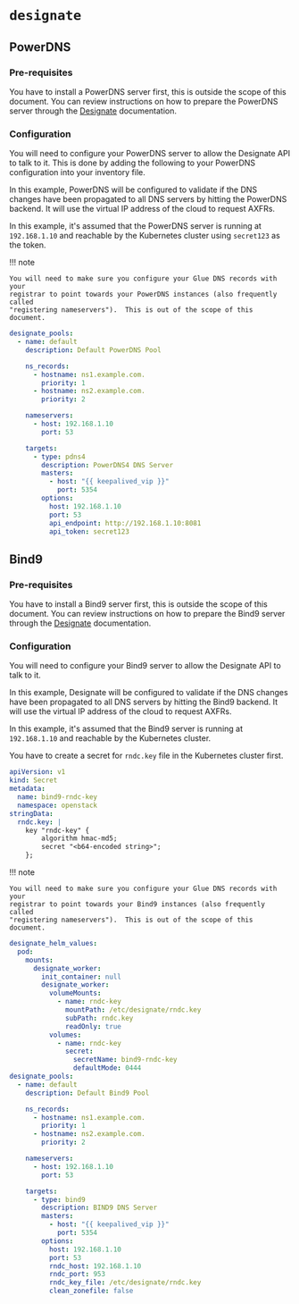 # `designate`

## PowerDNS

### Pre-requisites

You have to install a PowerDNS server first, this is outside the scope of this
document.  You can review instructions on how to prepare the PowerDNS server
through the [Designate](https://docs.openstack.org/designate/latest/admin/backends/pdns4.html)
documentation.

### Configuration

You will need to configure your PowerDNS server to allow the Designate API to
talk to it.  This is done by adding the following to your PowerDNS configuration
into your inventory file.

In this example, PowerDNS will be configured to validate if the DNS changes have
been propagated to all DNS servers by hitting the PowerDNS backend.  It will
use the virtual IP address of the cloud to request AXFRs.

In this example, it's assumed that the PowerDNS server is running at `192.168.1.10`
and reachable by the Kubernetes cluster using `secret123` as the token.

!!! note

    You will need to make sure you configure your Glue DNS records with your
    registrar to point towards your PowerDNS instances (also frequently called
    "registering nameservers").  This is out of the scope of this document.

```yaml
designate_pools:
  - name: default
    description: Default PowerDNS Pool

    ns_records:
      - hostname: ns1.example.com.
        priority: 1
      - hostname: ns2.example.com.
        priority: 2

    nameservers:
      - host: 192.168.1.10
        port: 53

    targets:
      - type: pdns4
        description: PowerDNS4 DNS Server
        masters:
          - host: "{{ keepalived_vip }}"
            port: 5354
        options:
          host: 192.168.1.10
          port: 53
          api_endpoint: http://192.168.1.10:8081
          api_token: secret123
```

## Bind9

### Pre-requisites

You have to install a Bind9 server first, this is outside the scope of this
document.  You can review instructions on how to prepare the Bind9 server
through the [Designate](https://docs.openstack.org/designate/latest/admin/backends/bind9.html)
documentation.

### Configuration

You will need to configure your Bind9 server to allow the Designate API to
talk to it. 

In this example, Designate will be configured to validate if the DNS changes have
been propagated to all DNS servers by hitting the Bind9 backend.  It will
use the virtual IP address of the cloud to request AXFRs.

In this example, it's assumed that the Bind9 server is running at `192.168.1.10`
and reachable by the Kubernetes cluster.

You have to create a secret for `rndc.key` file in the Kubernetes cluster first.
```yaml
apiVersion: v1
kind: Secret
metadata:
  name: bind9-rndc-key
  namespace: openstack
stringData:
  rndc.key: |
    key "rndc-key" {
        algorithm hmac-md5;
        secret "<b64-encoded string>";
    };
```

!!! note

    You will need to make sure you configure your Glue DNS records with your
    registrar to point towards your Bind9 instances (also frequently called
    "registering nameservers").  This is out of the scope of this document.

```yaml
designate_helm_values:
  pod:
    mounts:
      designate_worker:
        init_container: null
        designate_worker:
          volumeMounts:
            - name: rndc-key
              mountPath: /etc/designate/rndc.key
              subPath: rndc.key
              readOnly: true
          volumes:
            - name: rndc-key
              secret:
                secretName: bind9-rndc-key
                defaultMode: 0444
designate_pools:
  - name: default
    description: Default Bind9 Pool

    ns_records:
      - hostname: ns1.example.com.
        priority: 1
      - hostname: ns2.example.com.
        priority: 2

    nameservers:
      - host: 192.168.1.10
        port: 53

    targets:
      - type: bind9
        description: BIND9 DNS Server
        masters:
          - host: "{{ keepalived_vip }}"
            port: 5354
        options:
          host: 192.168.1.10
          port: 53
          rndc_host: 192.168.1.10
          rndc_port: 953
          rndc_key_file: /etc/designate/rndc.key
          clean_zonefile: false
```
